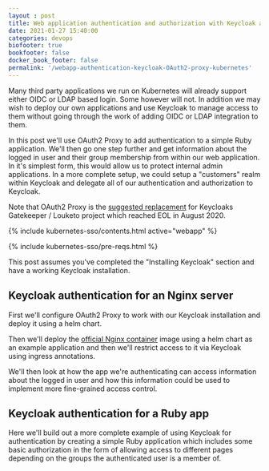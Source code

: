 ```yaml
---
layout : post
title: Web application authentication and authorization with Keycloak and OAuth2 Proxy on Kubernetes
date: 2021-01-27 15:40:00
categories: devops
biofooter: true
bookfooter: false
docker_book_footer: false
permalink: '/webapp-authentication-keycloak-OAuth2-proxy-kubernetes'
---
```


Many third party applications we run on Kubernetes will already support either OIDC or LDAP based login. Some however will not. In addition we may wish to deploy our own applications and use Keycloak to manage access to them without going through the work of adding OIDC or LDAP integration to them.

In this post we'll use OAuth2 Proxy to add authentication to a simple Ruby application. We'll then go one step further and get information about the logged in user and their group membership from within our web application. In it's simplest form, this would allow us to protect internal admin applications. In a more complete setup, we could setup a "customers" realm within Keycloak and delegate all of our authentication and authorization to Keycloak.

Note that OAuth2 Proxy is the [suggested replacement](https://www.keycloak.org/2020/08/sunsetting-louketo-project.adoc) for Keycloaks Gatekeeper / Louketo project which reached EOL in August 2020.

<!--more-->

{% include kubernetes-sso/contents.html active="webapp" %}

{% include kubernetes-sso/pre-reqs.html %}

This post assumes you've completed the "Installing Keycloak" section and have a working Keycloak installation.

## Keycloak authentication for an Nginx server

First we'll configure OAuth2 Proxy to work with our Keycloak installation and deploy it using a helm chart. 

Then we'll deploy the [official Nginx container](https://hub.docker.com/_/nginx) image using a helm chart as an example application and then we'll restrict access to it via Keycloak using ingress annotations.

We'll then look at how the app we're authenticating can access information about the logged in user and how this information could be used to implement more fine-grained access control.

## Keycloak authentication for a Ruby app

Here we'll build out a more complete example of using Keycloak for authentication by creating a simple Ruby application which includes some basic authorization in the form of allowing access to different pages depending on the groups the authenticated user is a member of.
